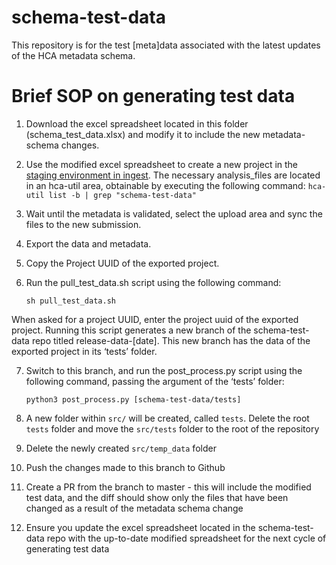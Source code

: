 # schema-test-data
This repository is for the test [meta]data associated with the latest updates of the HCA metadata schema.

# Brief SOP on generating test data 

1. Download the excel spreadsheet located in this folder (schema_test_data.xlsx) and modify it to include the new metadata-schema changes. 
2. Use the modified excel spreadsheet to create a new project in the [staging environment in ingest](https://staging.contribute.data.humancellatlas.org). The necessary analysis_files are located in an hca-util area, obtainable by executing the following command: `hca-util list -b | grep "schema-test-data"`

3. Wait until the metadata is validated, select the upload area and sync the files to the new submission.
4. Export the data and metadata.


5. Copy the Project UUID of the exported project. 
6. Run the pull_test_data.sh script using the following command: 
   ```
   sh pull_test_data.sh 
   ```
When asked for a project UUID, enter the project uuid of the exported project. Running this script generates a new branch of the schema-test-data repo titled release-data-[date]. This new branch has the data of the exported project in its ‘tests’ folder. 

7. Switch to this branch, and run the post_process.py script using the following command, passing the argument of the ‘tests’ folder:
    ```
    python3 post_process.py [schema-test-data/tests]
    ```
    
8. A new folder within `src/` will be created, called `tests`. Delete the root `tests` folder and move the `src/tests` folder to the root of the repository
9. Delete the newly created `src/temp_data` folder
10. Push the changes made to this branch to Github
11. Create a PR from the branch to master - this will include the modified test data, and the diff should show only the files that have been changed as a result of the metadata schema change 
12. Ensure you update the excel spreadsheet located in the schema-test-data repo with the up-to-date modified spreadsheet for the next cycle of generating test data 
